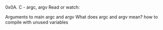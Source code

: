 0x0A. C - argc, argv
Read or watch:

Arguments to main
argc and argv
What does argc and argv mean?
how to compile with unused variables

